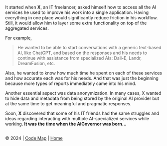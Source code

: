 It started when **X**, an IT freelancer, asked himself how to access all the AI services he used to improve his work into a single application.
Having everything in one place would significantly reduce friction in his workflow. 
Still, it would allow him to layer some extra functionality on top of the aggregated services.

For example, 
  > He wanted to be able to start conversations with a generic text-based AI, like ChatGPT, and based on the responses and his needs to continue with assistance from specialized AIs: Dall-E, Landr, DreamFusion, etc.

Also, he wanted to know how much time he spent on each of these services and how accurate each was for his needs. 
And that was just the beginning because more types of reports immediately came into his mind.  

Another essential aspect was data anonymization. In many cases, X wanted to hide data and metadata from being stored by the original AI provider but at the same time to get meaningful and pragmatic responses.  

Soon, **X** discovered that some of his IT friends had the same struggles and ideas regarding interacting with multiple AI-specialized services while working. **It was the time when the AiGovernor was born...**  
##
© 2024 | [Code Map](ProductCode.md) | [Home](README.md)
